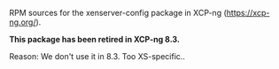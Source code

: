 RPM sources for the xenserver-config package in XCP-ng (https://xcp-ng.org/).

**This package has been retired in XCP-ng 8.3.**

Reason: We don't use it in 8.3. Too XS-specific..
